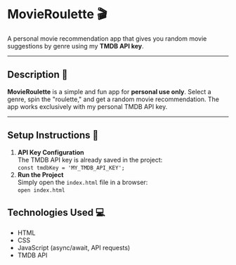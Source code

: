 # MovieRoulette 🎬

A personal movie recommendation app that gives you random movie suggestions by genre using my **TMDB API key**.

---

## Description 📌

**MovieRoulette** is a simple and fun app for **personal use only**. Select a genre, spin the "roulette," and get a random movie recommendation. The app works exclusively with my personal TMDB API key.

---

## Setup Instructions 🚀

1.  **API Key Configuration**  
    The TMDB API key is already saved in the project:  
    `const tmdbKey = 'MY_TMDB_API_KEY';`
2.  **Run the Project**  
    Simply open the `index.html` file in a browser:  
    `open index.html`

## Technologies Used 💻

- HTML
- CSS
- JavaScript (async/await, API requests)
- TMDB API
